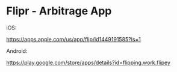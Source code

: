 # Flipr - Arbitrage App

iOS:

https://apps.apple.com/us/app/flip/id1449191585?ls=1

Android:

https://play.google.com/store/apps/details?id=flipping.work.flipey
